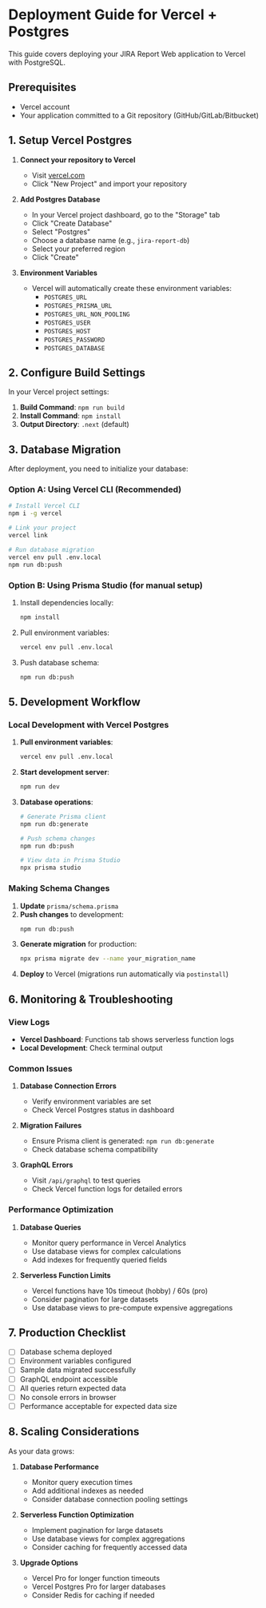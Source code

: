 # Deployment Guide for Vercel + Postgres

This guide covers deploying your JIRA Report Web application to Vercel with PostgreSQL.

## Prerequisites

- Vercel account
- Your application committed to a Git repository (GitHub/GitLab/Bitbucket)

## 1. Setup Vercel Postgres

1. **Connect your repository to Vercel**
   - Visit [vercel.com](https://vercel.com)
   - Click "New Project" and import your repository

2. **Add Postgres Database**
   - In your Vercel project dashboard, go to the "Storage" tab
   - Click "Create Database" 
   - Select "Postgres"
   - Choose a database name (e.g., `jira-report-db`)
   - Select your preferred region
   - Click "Create"

3. **Environment Variables**
   - Vercel will automatically create these environment variables:
     - `POSTGRES_URL`
     - `POSTGRES_PRISMA_URL` 
     - `POSTGRES_URL_NON_POOLING`
     - `POSTGRES_USER`
     - `POSTGRES_HOST` 
     - `POSTGRES_PASSWORD`
     - `POSTGRES_DATABASE`

## 2. Configure Build Settings

In your Vercel project settings:

1. **Build Command**: `npm run build`
2. **Install Command**: `npm install`
3. **Output Directory**: `.next` (default)

## 3. Database Migration

After deployment, you need to initialize your database:

### Option A: Using Vercel CLI (Recommended)

```bash
# Install Vercel CLI
npm i -g vercel

# Link your project
vercel link

# Run database migration
vercel env pull .env.local
npm run db:push
```

### Option B: Using Prisma Studio (for manual setup)

1. Install dependencies locally:
   ```bash
   npm install
   ```

2. Pull environment variables:
   ```bash
   vercel env pull .env.local
   ```

3. Push database schema:
   ```bash
   npm run db:push
   ```

## 5. Development Workflow

### Local Development with Vercel Postgres

1. **Pull environment variables**:
   ```bash
   vercel env pull .env.local
   ```

2. **Start development server**:
   ```bash
   npm run dev
   ```

3. **Database operations**:
   ```bash
   # Generate Prisma client
   npm run db:generate
   
   # Push schema changes
   npm run db:push
   
   # View data in Prisma Studio
   npx prisma studio
   ```

### Making Schema Changes

1. **Update** `prisma/schema.prisma`
2. **Push changes** to development:
   ```bash
   npm run db:push
   ```
3. **Generate migration** for production:
   ```bash
   npx prisma migrate dev --name your_migration_name
   ```
4. **Deploy** to Vercel (migrations run automatically via `postinstall`)

## 6. Monitoring & Troubleshooting

### View Logs
- **Vercel Dashboard**: Functions tab shows serverless function logs
- **Local Development**: Check terminal output

### Common Issues

1. **Database Connection Errors**
   - Verify environment variables are set
   - Check Vercel Postgres status in dashboard

2. **Migration Failures**
   - Ensure Prisma client is generated: `npm run db:generate`
   - Check database schema compatibility

3. **GraphQL Errors**
   - Visit `/api/graphql` to test queries
   - Check Vercel function logs for detailed errors

### Performance Optimization

1. **Database Queries**
   - Monitor query performance in Vercel Analytics
   - Use database views for complex calculations
   - Add indexes for frequently queried fields

2. **Serverless Function Limits**
   - Vercel functions have 10s timeout (hobby) / 60s (pro)
   - Consider pagination for large datasets
   - Use database views to pre-compute expensive aggregations

## 7. Production Checklist

- [ ] Database schema deployed
- [ ] Environment variables configured
- [ ] Sample data migrated successfully
- [ ] GraphQL endpoint accessible
- [ ] All queries return expected data
- [ ] No console errors in browser
- [ ] Performance acceptable for expected data size

## 8. Scaling Considerations

As your data grows:

1. **Database Performance**
   - Monitor query execution times
   - Add additional indexes as needed
   - Consider database connection pooling settings

2. **Serverless Function Optimization**
   - Implement pagination for large datasets
   - Use database views for complex aggregations
   - Consider caching for frequently accessed data

3. **Upgrade Options**
   - Vercel Pro for longer function timeouts
   - Vercel Postgres Pro for larger databases
   - Consider Redis for caching if needed
